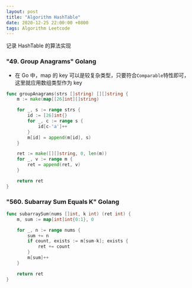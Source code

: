 ```yaml
---
layout: post
title: "Algorithm HashTable"
date: 2020-12-25 22:00:00 +0800
tags: Algorithm Leetcode
---
```


记录 HashTable 的算法实现

### "49. Group Anagrams" Golang

- 在 Go 中，map 的 key 可以是较复杂类型，只要符合`Comparable`特性即可，这里就应用数组类型作为 key

```Go
func groupAnagrams(strs []string) [][]string {
    m := make(map[[26]int][]string)

    for _, s := range strs {
        id := [26]int{}
        for _, c := range s {
            id[c-'a']++
        }
        m[id] = append(m[id], s)
    }

    ret := make([][]string, 0, len(m))
    for _, v := range m {
        ret = append(ret, v)
    }

    return ret
}
```

### "560. Subarray Sum Equals K" Golang

```Go
func subarraySum(nums []int, k int) (ret int) {
    m, sum := map[int]int{0:1}, 0

    for _, n := range nums {
        sum += n
        if count, exists := m[sum-k]; exists {
            ret += count
        }
        m[sum]++
    }

    return ret
}
```
